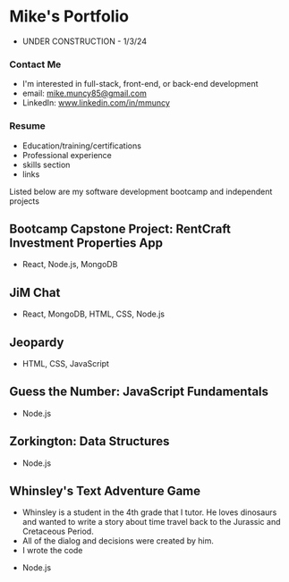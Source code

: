 # Mike's Portfolio
- UNDER CONSTRUCTION - 1/3/24

### Contact Me
- I'm interested in full-stack, front-end, or back-end development
- email: mike.muncy85@gmail.com
- LinkedIn: www.linkedin.com/in/mmuncy

### Resume
- Education/training/certifications
- Professional experience
- skills section
- links

Listed below are my software development bootcamp and independent projects

## Bootcamp Capstone Project: RentCraft Investment Properties App
- React, Node.js, MongoDB

## JiM Chat
- React, MongoDB, HTML, CSS, Node.js

## Jeopardy
- HTML, CSS, JavaScript

## Guess the Number: JavaScript Fundamentals
- Node.js

## Zorkington: Data Structures
- Node.js

## Whinsley's Text Adventure Game
- Whinsley is a student in the 4th grade that I tutor. He loves dinosaurs and wanted to write a story about time travel back to the Jurassic and Cretaceous Period.
- All of the dialog and decisions were created by him.
- I wrote the code
* Node.js